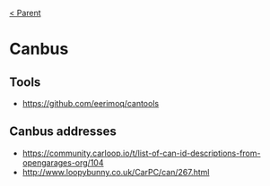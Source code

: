 [< Parent](./Readme.md)

# Canbus

## Tools

- <https://github.com/eerimoq/cantools>

## Canbus addresses

- <https://community.carloop.io/t/list-of-can-id-descriptions-from-opengarages-org/104>
- <http://www.loopybunny.co.uk/CarPC/can/267.html>

